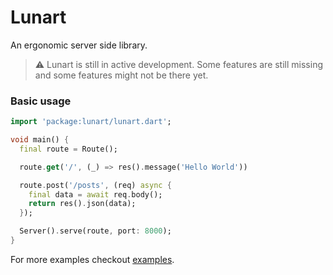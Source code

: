 # Lunart

An ergonomic server side library.

> ⚠️ Lunart is still in active development. Some features are still missing and some features might not be there yet.

### Basic usage
```dart
import 'package:lunart/lunart.dart';

void main() {
  final route = Route();

  route.get('/', (_) => res().message('Hello World'))

  route.post('/posts', (req) async {
    final data = await req.body();
    return res().json(data);
  });

  Server().serve(route, port: 8000);
}
```

For more examples checkout [examples](https://github.com/fuzzknob/lunart/tree/main/examples).
